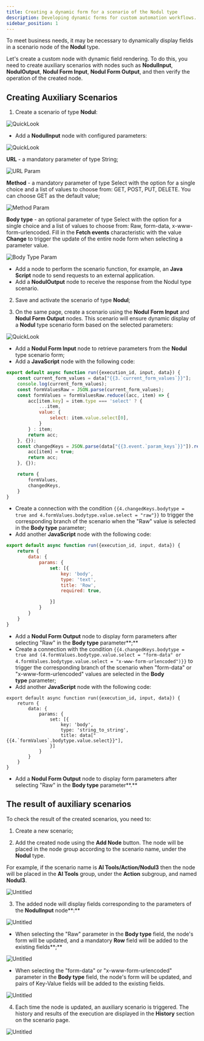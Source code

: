 ```yaml
---
title: Creating a dynamic form for a scenario of the Nodul type
description: Developing dynamic forms for custom automation workflows.
sidebar_position: 1
---
```


To meet business needs, it may be necessary to dynamically display fields in a scenario node of the **Nodul** type.

Let's create a custom node with dynamic field rendering. To do this, you need to create auxiliary scenarios with nodes such as **NodulInput**, **NodulOutput**, **Nodul Form Input**, **Nodul Form Output**, and then verify the operation of the created node.

## **Creating Auxiliary Scenarios**

1. Create a scenario of type **Nodul**:

![QuickLook](./creating_a_dynamic_form_for_a_scenario_of_the_nodu/quicklook_wf6xcmuw0b.png)

- Add a **NodulInput** node with configured parameters:

![QuickLook](./creating_a_dynamic_form_for_a_scenario_of_the_nodu/quicklook_ieahi2fwbh.png)

**URL** - a mandatory parameter of type String;

![URL Param](./creating_a_dynamic_form_for_a_scenario_of_the_nodu/untitled.png)

**Method** - a mandatory parameter of type Select with the option for a single choice and a list of values to choose from: GET, POST, PUT, DELETE. You can choose GET as the default value;

![Method Param](./creating_a_dynamic_form_for_a_scenario_of_the_nodu/untitled_1.png)

**Body type** - an optional parameter of type Select with the option for a single choice and a list of values to choose from: Raw, form-data, x-www-form-urlencoded. Fill in the **Fetch events** characteristic with the value **Change** to trigger the update of the entire node form when selecting a parameter value.

![Body Type Param](./creating_a_dynamic_form_for_a_scenario_of_the_nodu/untitled_2.png)

- Add a node to perform the scenario function, for example, an **Java Script** node to send requests to an external application.
- Add a **NodulOutput** node to receive the response from the Nodul type scenario.

2. Save and activate the scenario of type **Nodul**;

3. On the same page, create a scenario using the **Nodul Form Input** and **Nodul Form Output** nodes. This scenario will ensure dynamic display of a **Nodul** type scenario form based on the selected parameters:

![QuickLook](./creating_a_dynamic_form_for_a_scenario_of_the_nodu/quicklook_7lmhjgbulg.png)

- Add a **Nodul Form Input** node to retrieve parameters from the **Nodul** type scenario form;
- Add a **JavaScript** node with the following code:

```jsx
export default async function run({execution_id, input, data}) {
    const current_form_values = data["{{3.`current_form_values`}}"];
    console.log(current_form_values);
    const formValuesRaw = JSON.parse(current_form_values);
    const formValues = formValuesRaw.reduce((acc, item) => {
        acc[item.key] = item.type === 'select' ? {
            ...item,
            value: {
                select: item.value.select[0],
            }
        } : item;
        return acc;
    }, {});
    const changedKeys = JSON.parse(data["{{3.event.`param_keys`}}"]).reduce((acc, item) => {
        acc[item] = true;
        return acc;
    }, {});

    return {
        formValues,
        changedKeys,
    }
}
```

- Create a connection with the condition `{{4.changedKeys.bodytype = true and 4.formValues.bodytype.value.select = "raw"}}` to trigger the corresponding branch of the scenario when the "Raw" value is selected in the **Body type** parameter;
- Add another **JavaScript** node with the following code:

```jsx
export default async function run({execution_id, input, data}) {
    return {
        data: {
            params: {
                set: [{
                    key: 'body',
                    type: 'text',
                    title: 'Row',
                    required: true,

                }]
            }
        }
    }
}
```

- Add a **Nodul Form Output** node to display form parameters after selecting "Raw" in the **Body type** parameter**;**
- Create a connection with the condition `{{4.changedKeys.bodytype = true and (4.formValues.bodytype.value.select = "form-data" or 4.formValues.bodytype.value.select = "x-www-form-urlencoded")}}` to trigger the corresponding branch of the scenario when "form-data" or "x-www-form-urlencoded" values are selected in the **Body type** parameter;
- Add another **JavaScript** node with the following code:

```
export default async function run({execution_id, input, data}) {
    return {
        data: {
            params: {
                set: [{
                    key: 'body',
                    type: 'string_to_string',
                    title: data["{{4.`formValues`.bodytype.value.select}}"],
                }]
            }
        }
    }
}
```

- Add a **Nodul Form Output** node to display form parameters after selecting "Raw" in the **Body type** parameter**.**

## **The result of auxiliary scenarios**

To check the result of the created scenarios, you need to:

1. Create a new scenario;

2. Add the created node using the **Add Node** button. The node will be placed in the node group according to the scenario name, under the **Nodul** type. 

For example, if the scenario name is **Al Tools/Action/Nodul3** then the node will be placed in the **Al Tools** group, under the **Action** subgroup, and named **Nodul3**.

![Untitled](./creating_a_dynamic_form_for_a_scenario_of_the_nodu/untitled_3.png)

3. The added node will display fields corresponding to the parameters of the **NodulInput** node**:**

![Untitled](./creating_a_dynamic_form_for_a_scenario_of_the_nodu/untitled_4.png)

- When selecting the "Raw" parameter in the **Body type** field, the node's form will be updated, and a mandatory **Row** field will be added to the existing fields**;**

![Untitled](./creating_a_dynamic_form_for_a_scenario_of_the_nodu/untitled_5.png)

- When selecting the "form-data" or "x-www-form-urlencoded" parameter in the **Body type** field, the node's form will be updated, and pairs of Key-Value fields will be added to the existing fields.

![Untitled](./creating_a_dynamic_form_for_a_scenario_of_the_nodu/untitled_6.png)

4. Each time the node is updated, an auxiliary scenario is triggered. The history and results of the execution are displayed in the **History** section on the scenario page.

![Untitled](./creating_a_dynamic_form_for_a_scenario_of_the_nodu/untitled_7.png)

